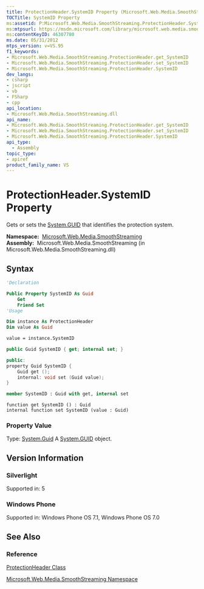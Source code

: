 ```yaml
---
title: ProtectionHeader.SystemID Property (Microsoft.Web.Media.SmoothStreaming)
TOCTitle: SystemID Property
ms:assetid: P:Microsoft.Web.Media.SmoothStreaming.ProtectionHeader.SystemID
ms:mtpsurl: https://msdn.microsoft.com/library/microsoft.web.media.smoothstreaming.protectionheader.systemid(v=VS.95)
ms:contentKeyID: 46307780
ms.date: 05/31/2012
mtps_version: v=VS.95
f1_keywords:
- Microsoft.Web.Media.SmoothStreaming.ProtectionHeader.get_SystemID
- Microsoft.Web.Media.SmoothStreaming.ProtectionHeader.set_SystemID
- Microsoft.Web.Media.SmoothStreaming.ProtectionHeader.SystemID
dev_langs:
- csharp
- jscript
- vb
- FSharp
- cpp
api_location:
- Microsoft.Web.Media.SmoothStreaming.dll
api_name:
- Microsoft.Web.Media.SmoothStreaming.ProtectionHeader.get_SystemID
- Microsoft.Web.Media.SmoothStreaming.ProtectionHeader.set_SystemID
- Microsoft.Web.Media.SmoothStreaming.ProtectionHeader.SystemID
api_type:
  - Assembly
topic_type:
- apiref
product_family_name: VS
---
```


# ProtectionHeader.SystemID Property

Gets or sets the [System.GUID](https://msdn.microsoft.com/library/cey1zx63\(v=vs.95\)) that identifies the protection system.

**Namespace:**  [Microsoft.Web.Media.SmoothStreaming](microsoft-web-media-smoothstreaming-namespace_1.md)  
**Assembly:**  Microsoft.Web.Media.SmoothStreaming (in Microsoft.Web.Media.SmoothStreaming.dll)

## Syntax

```vb
'Declaration

Public Property SystemID As Guid
    Get
    Friend Set
'Usage

Dim instance As ProtectionHeader
Dim value As Guid

value = instance.SystemID
```

```csharp
public Guid SystemID { get; internal set; }
```

```cpp
public:
property Guid SystemID {
    Guid get ();
    internal: void set (Guid value);
}
```

``` fsharp
member SystemID : Guid with get, internal set
```

```jscript
function get SystemID () : Guid
internal function set SystemID (value : Guid)
```

### Property Value

Type: [System.Guid](https://msdn.microsoft.com/library/cey1zx63\(v=vs.95\))  
A [System.GUID](https://msdn.microsoft.com/library/cey1zx63\(v=vs.95\)) object.

## Version Information

### Silverlight

Supported in: 5  

### Windows Phone

Supported in: Windows Phone OS 7.1, Windows Phone OS 7.0  

## See Also

### Reference

[ProtectionHeader Class](protectionheader-class-microsoft-web-media-smoothstreaming_1.md)

[Microsoft.Web.Media.SmoothStreaming Namespace](microsoft-web-media-smoothstreaming-namespace_1.md)
